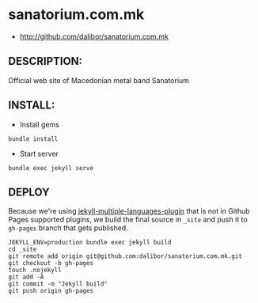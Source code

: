 # sanatorium.com.mk

* http://github.com/dalibor/sanatorium.com.mk

## DESCRIPTION:

Official web site of Macedonian metal band Sanatorium


## INSTALL:

- Install gems

```
bundle install
```

- Start server

```
bundle exec jekyll serve
```

## DEPLOY

Because we're using [jekyll-multiple-languages-plugin](https://github.com/kurtsson/jekyll-multiple-languages-plugin) that is not in Github Pages supported plugins, we build the final source in `_site` and push it to `gh-pages` branch that gets published.

```
JEKYLL_ENV=production bundle exec jekyll build
cd _site
git remote add origin git@github.com:dalibor/sanatorium.com.mk.git
git checkout -b gh-pages
touch .nojekyll
git add -A
git commit -m "Jekyll build"
git push origin gh-pages
```
